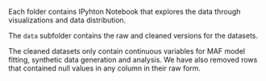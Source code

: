 Each folder contains IPyhton Notebook that explores the data through visualizations and data distribution. 

The `data` subfolder contains the raw and cleaned versions for the datasets. 

The cleaned datasets only contain continuous variables for MAF model fitting, synthetic data generation and analysis. We have also removed rows that contained null values in any column in their raw form.
